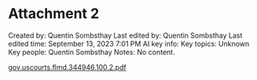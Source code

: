 # Attachment 2

Created by: Quentin Sombsthay
Last edited by: Quentin Sombsthay
Last edited time: September 13, 2023 7:01 PM
AI key info: Key topics: Unknown
Key people: Quentin Sombsthay
Notes: No content.

[gov.uscourts.flmd.344946.100.2.pdf](Attachment%202%201ca9f4e1628344f9a4135546f3a531f6/gov.uscourts.flmd.344946.100.2.pdf)